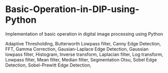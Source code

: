 # Basic-Operation-in-DIP-using-Python
Implementation of basic operation in digital image processing using Python

Adaptive Thresholding,
Butterworth Lowpass filter,
Canny Edge Detection,
FFT,
Gamma Correction,
Gausian-Laplace Edge Detection,
Gaussian lowpass filter,
Histogram,
Inverse transform,
Laplacian filter,
Log transform,
Lowpass filter,
Mean filter,
Median filter,
Segmentation Otsu,
Sobel Edge Detection,
Sobel-Prewitt Edge Detection,
